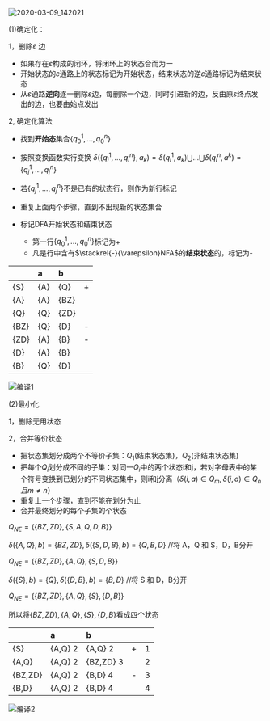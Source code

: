 ![2020-03-09_142021](F:\课程资料\编译原理\作业\有限自动机确定化和最小化\2020-03-09_142021.png)



(1)确定化：

1，删除$\varepsilon$ 边

- 如果存在$\varepsilon$构成的闭环，将闭环上的状态合而为一
- 开始状态的$\varepsilon$通路上的状态标记为开始状态，结束状态的逆$\varepsilon$通路标记为结束状态
- 从$\varepsilon$通路**逆向**逐一删除$\varepsilon$边，每删除一个边，同时引进新的边，反由原$\varepsilon$终点发出的边，也要由始点发出

2, 确定化算法

- 找到**开始态**集合$\{q_0^1,...,q_0^n\}$
- 按照变换函数实行变换 $\delta(\{q_i^1,...,q_i^n\},a_k)=\delta(q_i^1,a_k)\bigcup...\bigcup\delta(q_i^n,a^k)=\{q_j^1,...,q_j^n\}$

- 若$\{q_j^1,...,q_j^n\}$不是已有的状态行，则作为新行标记
- 重复上面两个步骤，直到不出现新的状态集合
- 标记DFA开始状态和结束状态
  - 第一行$\{q_0^1,...,q_0^n\}$标记为+
  - 凡是行中含有$\stackrel{-}{\varepsilon}NFA$的**结束状态**的，标记为-



|      | a    | b    |      |
| ---- | :--- | :--- | ---- |
| {S}  | {A}  | {Q}  | +    |
| {A}  | {A}  | {BZ} |      |
| {Q}  | {Q}  | {ZD} |      |
| {BZ} | {Q}  | {D}  | -    |
| {ZD} | {A}  | {B}  | -    |
| {D}  | {A}  | {B}  |      |
| {B}  | {Q}  | {D}  |      |

![编译1](F:\课程资料\编译原理\作业\有限自动机确定化和最小化\编译1.png)



(2)最小化

1，删除无用状态

2，合并等价状态

- 把状态集划分成两个不等价子集：$Q_1$(结束状态集)，$Q_2$(非结束状态集)
- 把每个$Q_i$划分成不同的子集：对同一$Q_i$中的两个状态i和j，若对字母表中的某个符号变换到已划分的不同状态集中，则i和j分离（$\delta(i,a)\in Q_m,\delta(j,a)\in Q_n 且 m\neq n$）
- 重复上一个步骤，直到不能在划分为止
- 合并最终划分的每个子集的个状态



$Q_{NE} = \{\{BZ,ZD\},\{S,A,Q,D,B\}\}$

$\delta(\{A,Q\},b) = \{BZ,ZD\},\delta(\{S,D,B\},b) = \{Q,B,D\}$  //将 A，Q 和 S，D，B分开

$Q_{NE} = \{\{BZ,ZD\},\{A,Q\},\{S,D,B\}\}$

$\delta(\{S\},b) = \{Q\}, \delta(\{D,B\},b) = \{B,D\}$ //将 S 和 D，B分开

$Q_{NE} = \{\{BZ,ZD\},\{A,Q\},\{S\},\{D,B\}\}$



所以将$\{BZ,ZD\},\{A,Q\},\{S\},\{D,B\}$看成四个状态 

|         | a       | b         |      |      |
| ------- | :------ | :-------- | ---- | ---- |
| {S}     | {A,Q} 2 | {A,Q} 2   | +    | 1    |
| {A,Q}   | {A,Q} 2 | {BZ,ZD} 3 |      | 2    |
| {BZ,ZD} | {A,Q} 2 | {B,D} 4   | -    | 3    |
| {B,D}   | {A,Q} 2 | {B,D} 4   |      | 4    |

![编译2](F:\课程资料\编译原理\作业\有限自动机确定化和最小化\编译2.png)




